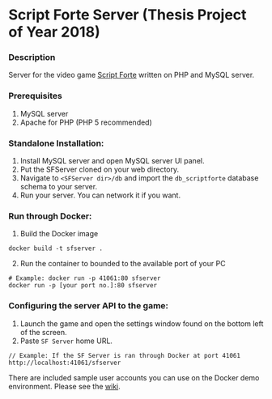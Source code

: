 # Script Forte Server (Thesis Project of Year 2018)

### Description
Server for the video game [Script Forte](https://github.com/skildfrix/SFServer) written on PHP and MySQL server.

### Prerequisites
1. MySQL server
2. Apache for PHP (PHP 5 recommended)

### Standalone Installation:
1. Install MySQL server and open MySQL server UI panel.
2. Put the SFServer cloned on your web directory.
3. Navigate to `<SFServer dir>/db` and import the `db_scriptforte` database schema to your server.
4. Run your server. You can network it if you want.

### Run through Docker:
1. Build the Docker image
```
docker build -t sfserver .
```

2. Run the container to bounded to the available port of your PC
```
# Example: docker run -p 41061:80 sfserver
docker run -p [your port no.]:80 sfserver
```

### Configuring the server API to the game:
1. Launch the game and open the settings window found on the bottom left of the screen. 
2. Paste `SF Server` home URL.
```
// Example: If the SF Server is ran through Docker at port 41061
http://localhost:41061/sfserver
```

There are included sample user accounts you can use on the Docker demo environment. Please see the [wiki](https://github.com/jdistro07/SFServer/wiki/DOCKER:-Sample-Accounts).
